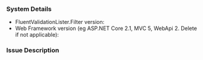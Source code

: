 <!--
Please check the documentation at https://github.com/Scandal-UK/FluentValidationLister first to see if your question is addressed there.
If not, please fill in the following details so that we can help you.
If reporting a bug, please make sure you include ALL sample code necessary to reproduce the problem, or include a link to a sample project that can be downloaded.
-->

### System Details

- FluentValidationLister.Filter version: 
- Web Framework version (eg ASP.NET Core 2.1, MVC 5, WebApi 2. Delete if not applicable):

### Issue Description
